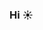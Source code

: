 ### Hi ☀️

<!--
**koyterka/koyterka** is a ✨ _special_ ✨ repository because its `README.md` (this file) appears on your GitHub profile.

I'm a student of Bachelor of Science in Artificial Intelligence 🧠
I strive for human & machine excellence 🐅

